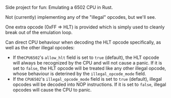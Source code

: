 Side project for fun: Emulating a 6502 CPU in Rust.

Not (currently) implementing any of the "illegal" opcodes, but we'll see.

One extra opcode (0xFF => HLT) is provided which is simply used to cleanly break out of the emulation loop.

Can direct CPU behaviour when decoding the HLT opcode specifically, as well as the other illegal opcodes:
- If the`CPU6502`'s `allow_hlt` field is set to `true` (default), the HLT opcode will always be recognized by the CPU and will not cause a panic. If it is set to `false`, the HLT opcode will be treated like any other illegal opcode, whose behaviour is deterined by the `illegal_opcode_mode` field.
- If the `CPU6502`'s `illegal_opcode_mode` field is set to `true` (default), illegal opcodes will be decoded into NOP instructions. If it is set to `false`, illegal opcodes will cause the CPU to panic.